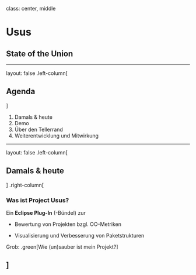  class: center, middle

# Usus

## State of the Union

---
layout: false
.left-column[
  ## Agenda
]

1. Damals & heute
2. Demo
3. Über den Tellerrand
4. Weiterentwicklung und Mitwirkung

---

layout: false
.left-column[
  ## Damals & heute
]
.right-column[
### Was ist Project Usus?

Ein **Eclipse Plug-In** (-Bündel) zur 

- Bewertung von Projekten bzgl. OO-Metriken

- Visualisierung und Verbesserung von Paketstrukturen



Grob: .green[Wie (un)sauber ist mein Projekt?]

]
---
